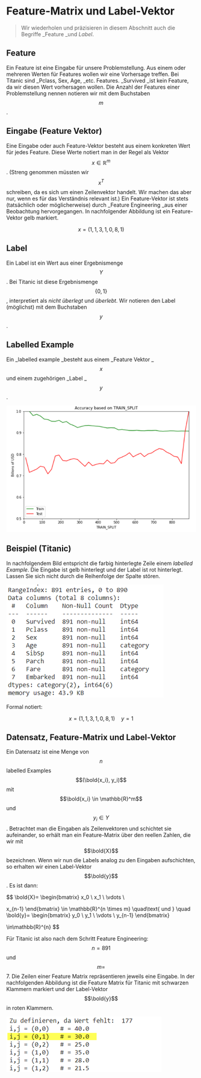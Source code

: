 # Feature-Matrix und Label-Vektor



> Wir wiederholen und präzisieren in diesem Abschnitt auch die Begriffe _Feature _und _Label_. 

## Feature

Ein Feature ist eine Eingabe für unsere Problemstellung. Aus einem oder mehreren Werten für Features wollen wir eine Vorhersage treffen. Bei Titanic sind _Pclass, Sex, Age, _etc. Features. _Survived _ist kein Feature, da wir diesen Wert vorhersagen wollen. Die Anzahl der Features einer Problemstellung nennen notieren wir mit dem Buchstaben $$m$$.

## Eingabe (Feature Vektor)

Eine Eingabe oder auch Feature-Vektor besteht aus einem konkreten Wert für jedes Feature. Diese Werte notiert man in der Regel als Vektor $$x  \in \mathbb{R}^{m}$$ . (Streng genommen müssten wir $$x^T$$ schreiben, da es sich um einen Zeilenvektor handelt. Wir machen das aber nur, wenn es für das Verständnis relevant ist.) Ein Feature-Vektor ist stets (tatsächlich oder möglicherweise) durch _Feature Engineering _aus  einer Beobachtung hervorgegangen. In nachfolgender Abbildung ist ein Feature-Vektor gelb markiert.

$$
x = (1,1,3,1,0,8,1)
$$

## Label

Ein Label ist ein Wert aus einer Ergebnismenge $$Y$$ . Bei Titanic ist diese Ergebnismenge $$\{0,1\}$$, interpretiert als _nicht überlegt_ und _überlebt_. Wir notieren den Label  (möglichst) mit dem Buchstaben $$y$$. 

## Labelled Example

Ein _labelled example _besteht aus einem _Feature Vektor _ $$x$$ und  einem zugehörigen _Label _$$y$$. 

![](<../../.gitbook/assets/image (105).png>)

## Beispiel (Titanic)

In nachfolgendem Bild entspricht die farbig hinterlegte Zeile einem _labelled Example_. Die Eingabe ist gelb hinterlegt und der Label ist rot hinterlegt. Lassen Sie sich nicht durch die Reihenfolge der Spalte stören.

![](<../../.gitbook/assets/image (73).png>)

Formal notiert:

$$
x = (1,1,3,1,0,8,1) \quad y = 1
$$



## Datensatz, Feature-Matrix und Label-Vektor

Ein Datensatz ist eine Menge von $$n$$ labelled Examples $$(\bold{x_i}, y_i)$$ mit $$\bold{x_i} \in  \mathbb{R}^m$$ und $$y_i \in Y$$.  Betrachtet man die Eingaben als Zeilenvektoren und schichtet sie aufeinander, so erhält man ein Feature-Matrix über den reellen Zahlen, die wir mit $$\bold{X}$$  bezeichnen. Wenn wir nun die Labels analog zu den Eingaben aufschichten, so erhalten wir einen Label-Vektor  $$\bold{y}$$. Es ist dann:

$$
\bold{X}= 
\begin{bmatrix}
x_0  \\
x_1  \\
\vdots  \\

x_{n-1}
\end{bmatrix}
\in \mathbb{R}^{n \times m}
\quad\text{      und      } \quad
\bold{y}= 
\begin{bmatrix}
y_0  \\
y_1  \\
\vdots  \\
y_{n-1}
\end{bmatrix}

\in\mathbb{R}^{n}
$$

Für Titanic ist also nach dem Schritt Feature Engineering:  $$n = 891$$ und $$m =$$ 7. Die Zeilen einer Feature Matrix repräsentieren jeweils eine Eingabe. In der nachfolgenden Abbildung ist die Feature Matrix für Titanic mit schwarzen Klammern markiert und der Label-Vektor$$\bold{y}$$in roten Klammern.

 

![](<../../.gitbook/assets/image (66).png>)

